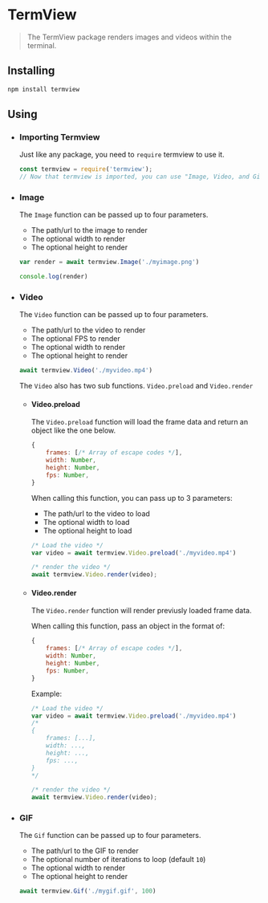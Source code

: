 # TermView
> The TermView package renders images and videos within the terminal.

## Installing
```bash
npm install termview
```

## Using
* ### Importing Termview
    Just like any package, you need to `require` termview to use it.
    ```js
    const termview = require('termview');
    // Now that termview is imported, you can use "Image, Video, and Gif" functions
    ```
* ### Image
    The `Image` function can be passed up to four parameters.
    - The path/url to the image to render
    - The optional width to render
    - The optional height to render
    ```js
    var render = await termview.Image('./myimage.png')

    console.log(render)
    ```
* ### Video
    The `Video` function can be passed up to four parameters.
    - The path/url to the video to render
    - The optional FPS to render
    - The optional width to render
    - The optional height to render
    ```js
    await termview.Video('./myvideo.mp4')
    ```

    The `Video` also has two sub functions. `Video.preload` and `Video.render`

    - #### Video.preload
        The `Video.preload` function will load the frame data and return an object like the one below. 
        ```js
        {
            frames: [/* Array of escape codes */],
            width: Number,
            height: Number,
            fps: Number,
        }
        ```

        When calling this function, you can pass up to 3 parameters:
        - The path/url to the video to load
        - The optional width to load
        - The optional height to load

        ```js
        /* Load the video */
        var video = await termview.Video.preload('./myvideo.mp4')

        /* render the video */
        await termview.Video.render(video);
        ```

    - #### Video.render
        The `Video.render` function will render previusly loaded frame data.

        When calling this function, pass an object in the format of:
        ```js
        {
            frames: [/* Array of escape codes */],
            width: Number,
            height: Number,
            fps: Number,
        }
        ```

        Example:
        ```js
        /* Load the video */
        var video = await termview.Video.preload('./myvideo.mp4')
        /*
        {
            frames: [...],
            width: ...,
            height: ...,
            fps: ...,
        }
        */

        /* render the video */
        await termview.Video.render(video);
        ```


* ### GIF
    The `Gif` function can be passed up to four parameters.
    - The path/url to the GIF to render
    - The optional number of iterations to loop (default `10`)
    - The optional width to render
    - The optional height to render

    ```js
    await termview.Gif('./mygif.gif', 100)
    ```